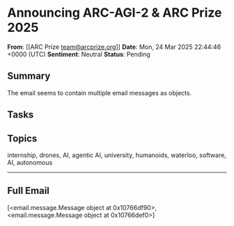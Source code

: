 # Announcing ARC-AGI-2 & ARC Prize 2025
**From**: [[ARC Prize <team@arcprize.org>]]
**Date**: Mon, 24 Mar 2025 22:44:46 +0000 (UTC)
**Sentiment**: Neutral
**Status**: Pending

## Summary
The email seems to contain multiple email messages as objects.

## Tasks

## Topics
internship, drones, AI, agentic AI, university, humanoids, waterloo, software, AI, autonomous

---

## Full Email
[<email.message.Message object at 0x10766df90>, <email.message.Message object at 0x10766def0>]